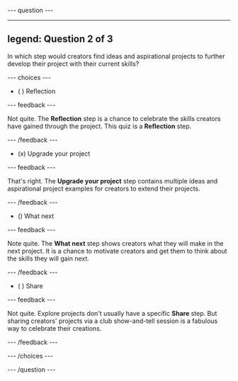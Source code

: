 --- question ---

---
legend: Question 2 of 3
---

In which step would creators find ideas and aspirational projects to further develop their project with their current skills? 

--- choices ---

- ( ) Reflection

 --- feedback ---

Not quite. The **Reflection** step is a chance to celebrate the skills creators have gained through the project. This quiz is a **Reflection** step. 

 --- /feedback ---

- (x) Upgrade your project

 --- feedback ---

That's right. The **Upgrade your project** step contains multiple ideas and aspirational project examples for creators to extend their projects. 

 --- /feedback ---

- () What next

 --- feedback ---

Note quite. The **What next** step shows creators what they will make in the next project. It is a chance to motivate creators and get them to think about the skills they will gain next.

 --- /feedback ---

- ( ) Share

 --- feedback ---

Not quite. Explore projects don't usually have a specific **Share** step. But sharing creators' projects via a club show-and-tell session is a fabulous way to celebrate their creations. 

 --- /feedback ---

--- /choices ---

--- /question ---
